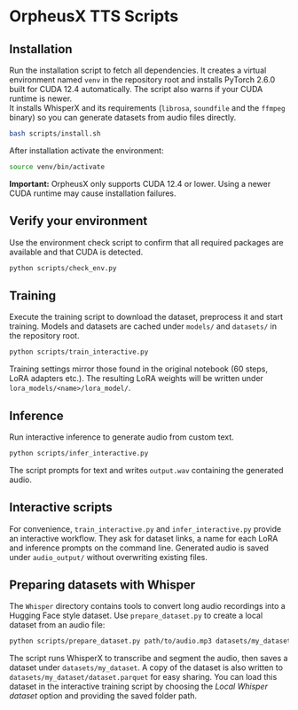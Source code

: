 # OrpheusX TTS Scripts

## Installation

Run the installation script to fetch all dependencies. It creates a virtual environment named `venv` in the repository root and installs PyTorch 2.6.0 built for CUDA 12.4 automatically. The script also warns if your CUDA runtime is newer.  
It installs WhisperX and its requirements (`librosa`, `soundfile` and the `ffmpeg` binary) so you can generate datasets from audio files directly.

```bash
bash scripts/install.sh
```

After installation activate the environment:

```bash
source venv/bin/activate
```

**Important:** OrpheusX only supports CUDA 12.4 or lower. Using a newer CUDA runtime may cause installation failures.

## Verify your environment

Use the environment check script to confirm that all required packages are available and that CUDA is detected.

```bash
python scripts/check_env.py
```

## Training

Execute the training script to download the dataset, preprocess it and start training. Models and datasets are cached under `models/` and `datasets/` in the repository root.

```bash
python scripts/train_interactive.py
```

Training settings mirror those found in the original notebook (60 steps, LoRA adapters etc.). The resulting LoRA weights will be written under `lora_models/<name>/lora_model/`.

## Inference

Run interactive inference to generate audio from custom text. 

```bash
python scripts/infer_interactive.py
```

The script prompts for text and writes `output.wav` containing the generated audio.

## Interactive scripts

For convenience, `train_interactive.py` and `infer_interactive.py` provide an interactive workflow. They ask for dataset links, a name for each LoRA and inference prompts on the command line. Generated audio is saved under `audio_output/` without overwriting existing files.

## Preparing datasets with Whisper

The `Whisper` directory contains tools to convert long audio recordings into a Hugging Face style dataset. Use `prepare_dataset.py` to create a local dataset from an audio file:

```bash
python scripts/prepare_dataset.py path/to/audio.mp3 datasets/my_dataset
```

The script runs WhisperX to transcribe and segment the audio, then saves a dataset under `datasets/my_dataset`. A copy of the dataset is also written to `datasets/my_dataset/dataset.parquet` for easy sharing. You can load this dataset in the interactive training script by choosing the *Local Whisper dataset* option and providing the saved folder path.
